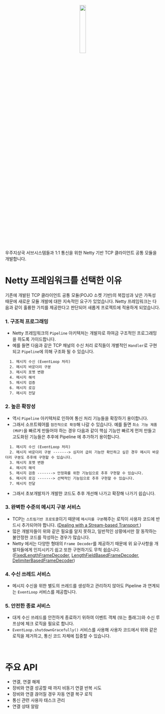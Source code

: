 
<center><img src="https://user-images.githubusercontent.com/34666301/121111148-576f1e80-c849-11eb-8210-f03fb126fd62.png" width="20%" height="20%"></center>

우주지상국 서브시스템들과 1:1 통신을 위한 Netty 기반 TCP 클라이언트 공통 모듈을 개발합니다.
<br/>


# Netty 프레임워크를 선택한 이유
기존에 개발된 TCP 클라이언트 공통 모듈(POJO 소켓 기반)의 복잡성과 낮은 가독성 때문에 새로운 모듈 개발에 대한 지속적인 요구가 있었습니다. Netty 프레임워크는 다음과 같이 훌륭한 가치를 제공한다고 판단되어 새롭게 프로젝트에 적용하게 되었습니다. 

### 1. 구조적 프로그래밍
- Netty 프레임워크의 `Pipeline` 아키텍처는 개발자로 하여금 구조적인 프로그래밍을 하도록 가이드합니다. 
- 예를 들면 다음과 같은 TCP 채널의 수신 처리 로직들이 개별적인 `Handler`로 구현되고 `Pipeline`에 의해 구조화 될 수 있습니다. 
```
  1. 메시지 수신 (EventLoop 처리)
  2. 메시지 바운더리 구분
  3. 메시지 포멧 변환 
  4. 메시지 해석 
  5. 메시지 검증 
  6. 메시지 로깅 
  7. 메시지 전달
```
### 2. 높은 확장성 
- 역시 `Pipeline` 아키텍처로 인하여 통신 처리 기능들을 확장하기 용이합니다. 
- 그래서 소프트웨어를 `점진적으로 확장`해 나갈 수 있습니다. 예를 들면 `최소 기능 제품(MVP)`을 빠르게 만들어야 하는 경우 다음과 같이 핵심 기능만 빠르게 먼저 만들고 고도화된 기능들은 추후에 Pipeline 에 추가하기 용이합니다. 
```
  1. 메시지 수신 (EventLoop 처리)
  2. 메시지 바운더리 구분 -------> 심지어 급히 기능만 확인하고 싶은 경우 메시지 바운더리 구분도 추후에 구현할 수 있습니다. 
  3. 메시지 포멧 변환 
  4. 메시지 해석 
  5. 메시지 검증 -------> 안정화를 위한 기능임으로 추후 구현할 수 있습니다.
  6. 메시지 로깅 -------> 선택적인 기능임으로 추후 구현할 수 있습니다. 
  7. 메시지 전달
```
- 그래서 초보개발자가 개발한 코드도 추후 개선해 나가고 확장해 나가기 쉽습니다. 

### 3. 완벽한 수준의 메시지 구분 서비스
- TCP는 `스트림기반 프로토콜`이기 때문에 `메시지를 구분`해주는 로직이 사용자 코드에 반드시 추가되어야 합니다. 
([Dealing with a Stream-based Transport
](https://netty.io/4.0/api/io/netty/handler/codec/DelimiterBasedFrameDecoder.html))
- 많은 개발자들이 위와 같은 필요를 알지 못하고, 일반적인 상황에서만 잘 동작하는 불안정한 코드를 작성하는 경우가 많습니다. 
- Netty 에서는 다양한 형태의 `Frame Decoder`를 제공하기 때문에 위 요구사항을 개발자들에게 인지시키기 쉽고 또한 구현하기도 무척 쉽습니다. ([FixedLengthFrameDecoder](https://netty.io/4.0/api/io/netty/handler/codec/FixedLengthFrameDecoder.html), [LengthFieldBasedFrameDecoder](https://netty.io/4.0/api/io/netty/handler/codec/LengthFieldBasedFrameDecoder.html), [DelimiterBasedFrameDecoder](https://netty.io/4.0/api/io/netty/handler/codec/DelimiterBasedFrameDecoder.html))

### 4. 수신 쓰레드 서비스 
- 메시지 수신을 위한 별도의 쓰레드를 생성하고 관리하지 않아도 Pipeline 과 연계되는 `EventLoop` 서비스를 제공합니다. 

### 5. 안전한 종료 서비스 
- 대게 수신 쓰레드를 안전하게 종료하기 위하여 이벤트 객체 (또는 플래그)와 수신 루프상에 체크 로직을 필요로 합니다. 
- `EventLoop.shutdownGracefully()` 서비스를 사용해 사용자 코드에서 위와 같은 로직을 제거하고, 통신 코드 자체에 집중할 수 있습니다. 

<br/>

# 주요 API 
- 연결, 연결 해제
- 장비와 연결 성공할 때 까지 비동기 연결 반복 시도
- 장비와 연결 끊어질 경우 자동 연결 복구 로직
- 통신 관련 사용자 태스크 관리
- 연결 상태 알람

